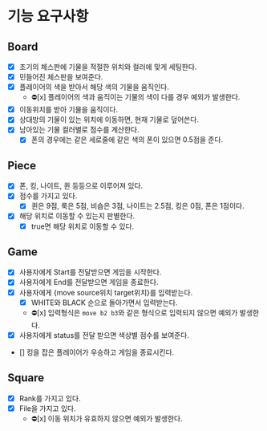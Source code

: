 # 기능 요구사항

## Board
- [x] 초기의 체스판에 기물을 적절한 위치와 컬러에 맞게 세팅한다.
- [x] 민들어진 체스판을 보여준다.
- [x] 플레이어의 색을 받아서 해당 색의 기물을 움직인다.
  - ⛔️️[x] 플레이어의 색과 움직이는 기물의 색이 다를 경우 예외가 발생한다.
- [x] 이동위치를 받아 기물을 움직이다.
- [x] 상대방의 기물이 있는 위치에 이동하면, 현재 기물로 덮어쓴다.
- [x] 남아있는 기물 컬러별로 점수를 계산한다.
  - [x] 폰의 경우에는 같은 세로줄에 같은 색의 폰이 있으면 0.5점을 준다.

## Piece
- [x] 폰, 킹, 나이트, 퀸 등등으로 이루어져 있다.
- [x] 점수를 가지고 있다.
  - [x] 퀸은 9점, 룩은 5점, 비숍은 3점, 나이트는 2.5점, 킹은 0점, 폰은 1점이다.
- [x] 해당 위치로 이동할 수 있는지 판별한다.
  - [x] true면 해당 위치로 이동할 수 있다.

## Game
- [x] 사용자에게 Start를 전달받으면 게임을 시작한다.
- [x] 사용자에게 End를 전달받으면 게임을 종료한다.
- [x] 사용자에게 {move source위치 target위치}를 입력받는다. 
  - [x] WHITE와 BLACK 순으로 돌아가면서 입력받는다.
  - ⛔️️[x] 입력형식은 `move b2 b3`와 같은 형식으로 입력되지 않으면 예외가 발생한다.
- [x] 사용자에게 status를 전달 받으면 색상별 점수를 보여준다.
- [] 킹을 잡은 플레이어가 우승하고 게임을 종료시킨다.

## Square
- [x] Rank를 가지고 있다.
- [x] File을 가지고 있다.
  - ⛔️️[x] 이동 위치가 유효하지 않으면 예외가 발생한다.

